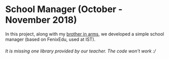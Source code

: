 # School Manager (October - November 2018)
In this project, along with my [brother in arms](https://github.com/Beu-Wolf), we developed a simple school manager (based on FenixEdu, used at IST).

###### It is missing one library provided by our teacher. The code won't work :/
